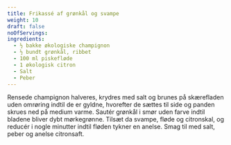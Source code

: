 ```yaml
---
title: Frikassé af grønkål og svampe
weight: 10
draft: false
noOfServings: 
ingredients:
  - ½ bakke økologiske champignon
  - ½ bundt grønkål, ribbet
  - 100 ml piskefløde
  - 1 økologisk citron
  - Salt
  - Peber
---
```


Rensede champignon halveres, krydres med salt og brunes på skærefladen
uden omrøring indtil de er gyldne, hvorefter de sættes til side og
panden skrues ned på medium varme. Sautér grønkål i smør uden farve
indtil bladene bliver dybt mørkegrønne. Tilsæt da svampe, fløde og
citronskal, og reducér i nogle minutter indtil fløden tykner en anelse.
Smag til med salt, peber og anelse citronsaft.

